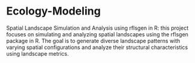 # Ecology-Modeling
Spatial Landscape Simulation and Analysis using rflsgen in R:
this project focuses on simulating and analyzing spatial landscapes using the rflsgen package in R. The goal is to generate diverse landscape patterns with varying spatial configurations and analyze their structural characteristics using landscape metrics.
